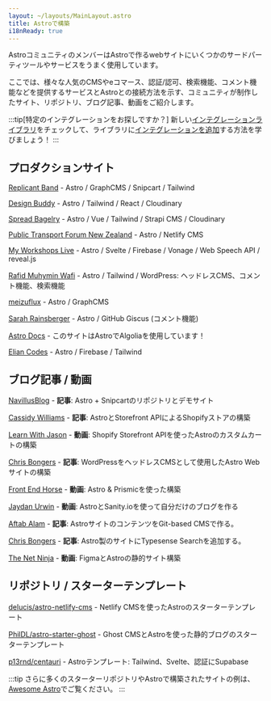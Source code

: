 ```yaml
---
layout: ~/layouts/MainLayout.astro
title: Astroで構築 
i18nReady: true
---
```


AstroコミュニティのメンバーはAstroで作るwebサイトにいくつかのサードパーティツールやサービスをうまく使用しています。

ここでは、様々な人気のCMSやeコマース、認証/認可、検索機能、コメント機能などを提供するサービスとAstroとの接続方法を示す、コミュニティが制作したサイト、リポジトリ、ブログ記事、動画をご紹介します。

:::tip[特定のインテグレーションをお探しですか？]
新しい[インテグレーションライブラリ](https://astro.build/integrations/)をチェックして、ライブラリに[インテグレーションを追加](/ja/reference/publish-to-npm/#integrations-library)する方法を学びましょう！
:::

## プロダクションサイト

[Replicant Band](https://replicant.band/) - Astro / GraphCMS / Snipcart / Tailwind

[Design Buddy](https://design-buddy.netlify.app/) - Astro / Tailwind / React / Cloudinary

[Spread Bagelry](https://spreadbagelry.com/) - Astro / Vue / Tailwind / Strapi CMS / Cloudinary

[Public Transport Forum New Zealand](https://publictransportforum.nz/articles) - Astro / Netlify CMS

[My Workshops Live](https://myworkshops.live/) - Astro / Svelte / Firebase / Vonage / Web Speech API / reveal.js

[Rafid Muhymin Wafi](https://softhardsystem.com/) - Astro / Tailwind / WordPress: ヘッドレスCMS、コメント機能、検索機能

[meizuflux](https://meizuflux.com/) - Astro / GraphCMS

[Sarah Rainsberger](https://www.rainsberger.ca/) - Astro / GitHub Giscus (コメント機能)

[Astro Docs](https://github.com/withastro/docs) - このサイトはAstroでAlgoliaを使用しています！

[Elian Codes](https://www.elian.codes/) - Astro / Firebase / Tailwind


## ブログ記事 / 動画

[NavillusBlog](https://navillus.dev/blog/astro-plus-snipcart) - **記事**: Astro + Snipcartのリポジトリとデモサイト

[Cassidy Williams](https://www.netlify.com/blog/2021/07/23/build-a-modern-shopping-site-with-astro-and-serverless-functions/) - **記事**: AstroとStorefront APIによるShopifyストアの構築

[Learn With Jason](https://youtube.com/watch?v=FJOJmKFngLI) - **動画**: Shopify Storefront APIを使ったAstroのカスタムカートの構築

[Chris Bongers](https://blog.openreplay.com/building-an-astro-website-with-wordpress-as-a-headless-cms) - **記事**: WordPressをヘッドレスCMSとして使用したAstro Webサイトの構築

[Front End Horse](https://www.youtube.com/watch?v=qFUfuDSLdxM) - **動画**: Astro & Prismicを使った構築

[Jaydan Urwin](https://www.youtube.com/watch?v=-jAWLTfsSQw) - **動画**: AstroとSanity.ioを使って自分だけのブログを作る

[Aftab Alam](https://aalam.vercel.app/blog/astro-and-git-cms-netlify) - **記事**: AstroサイトのコンテンツをGit-based CMSで作る。

[Chris Bongers](https://aviyel.com/post/1006/adding-typesense-search-to-an-astro-static-generated-website) - **記事**: Astro製のサイトにTypesense Searchを追加する。

[The Net Ninja](https://www.youtube.com/playlist?list=PL4cUxeGkcC9hZm9NYpd4G-jhoeEk0ls--) - **動画**: FigmaとAstroの静的サイト構築

## リポジトリ / スターターテンプレート

[delucis/astro-netlify-cms](https://github.com/delucis/astro-netlify-cms) - Netlify CMSを使ったAstroのスターターテンプレート

[PhilDL/astro-starter-ghost](https://github.com/PhilDL/astro-starter-ghost) - Ghost CMSとAstroを使った静的ブログのスターターテンプレート

[p13rnd/centauri](https://github.com/p13rnd/centauri) - Astroテンプレート: Tailwind、Svelte、認証にSupabase

:::tip
さらに多くのスターターリポジトリやAstroで構築されたサイトの例は、[Awesome Astro](https://github.com/one-aalam/awesome-astro#%E2%84%B9%EF%B8%8F-repositoriesstarter-kitscomponents)でご覧ください。
:::
